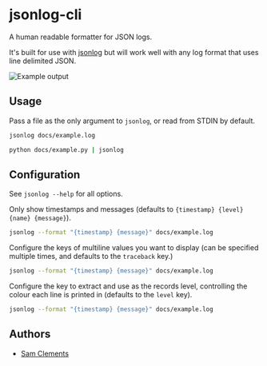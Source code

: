 jsonlog-cli
===========

A human readable formatter for JSON logs.
 
It's built for use with [jsonlog] but will work well with any log format that
uses line delimited JSON.

![Example output](https://raw.githubusercontent.com/borntyping/jsonlog-cli/master/docs/example.png)

Usage
-----

Pass a file as the only argument to `jsonlog`, or read from STDIN by default.

```bash
jsonlog docs/example.log
```

```bash
python docs/example.py | jsonlog
```

Configuration
-------------

See `jsonlog --help` for all options.

Only show timestamps and messages (defaults to `{timestamp} {level} {name} {message}`).

```bash
jsonlog --format "{timestamp} {message}" docs/example.log
```

Configure the keys of multiline values you want to display (can be specified
multiple times, and defaults to the `traceback` key.)

```bash
jsonlog --format "{timestamp} {message}" docs/example.log
```

Configure the key to extract and use as the records level, controlling the
colour each line is printed in (defaults to the `level` key).

```bash
jsonlog --format "{timestamp} {message}" docs/example.log
```

Authors
-------

* [Sam Clements]

[jsonlog]: https://github.com/borntyping/jsonlog
[Sam Clements]: https://gitlab.com/borntyping

